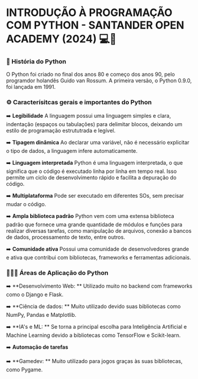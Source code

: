 # INTRODUÇÃO À PROGRAMAÇÃO COM PYTHON - SANTANDER OPEN ACADEMY (2024) 💻🐍

### 📜 História do Python
O Python foi criado no final dos anos 80 e começo dos anos 90, pelo programdor holandês Guido van Rossum. A primeira versão, o Python 0.9.0, foi lançada em 1991.

### ⚙️ Caracterísitcas gerais e importantes do Python

➡️ **Legibilidade**
        A linguagem possui uma linguagem simples e clara, indentação (espaços ou tabulações) para delimitar blocos, deixando um estilo de programação estrututrada e legível.
    
➡️ **Tipagem dinâmica**
        Ao declarar uma variável, não é necessário explicitar o tipo de dados, a linguagem infere automaticamente. 

➡️ **Linguagem interpretada**
        Python é uma linguagem interpretada, o que significa que o código é executado linha por linha em tempo real. Isso permite um ciclo de desenvolvimento rápido e facilita a depuração do código. 
    
➡️ **Multiplataforma**
        Pode ser executado em diferentes SOs, sem precisar mudar o código.
    
➡️ **Ampla biblioteca padrão**
        Python vem com uma extensa biblioteca padrão que fornece uma grande quantidade de módulos e funções para realizar diversas tarefas, como manipulação de arquivos, conexão a bancos de dados, processamento de texto, entre outros. 

➡️ **Comunidade ativa**
        Possui uma comunidade de desenvolvedores grande e ativa que contribui com bibliotecas, frameworks e ferramentas adicionais.

### 🧑🏻‍💻 Áreas de Aplicação do Python

➡️ **Desenvolvimento Web: **
        Utilizado muito no backend com frameworks como o Django e Flask.
        
➡️ **Ciência de dados: **
        Muito utilizado devido suas bibliotecas como NumPy, Pandas e Matplotlib.
        
➡️ **IA's e ML: **
        Se torna a principal escolha para Inteligência Artificial e Machine Learning devido a bibliotecas como TensorFlow e Scikit-learn.
        
➡️ **Automação de tarefas**

➡️ **Gamedev: **
        Muito utilizado para jogos graças às suas bibliotecas, como Pygame.
